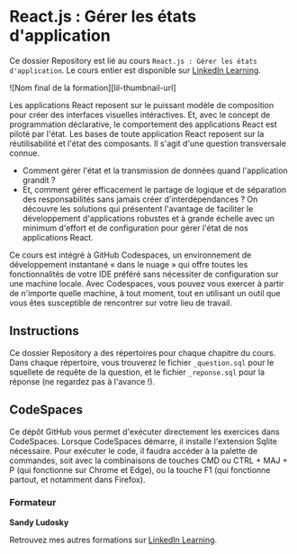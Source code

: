 # React.js : Gérer les états d'application

Ce dossier Repository est lié au cours `React.js : Gérer les états d'application`. Le cours entier est disponible sur [LinkedIn Learning](https://www.linkedin.com/learning/react-js-gerer-les-etats-d-application-22389783).

![Nom final de la formation][lil-thumbnail-url]

Les applications React reposent sur le puissant modèle de composition pour créer des interfaces visuelles intéractives. Et, avec le concept de programmation déclarative, le comportement des applications React est piloté par l'état. Les bases de toute application React reposent sur la réutilisabilité et l'état des composants. 
Il s'agit d'une question transversale connue.
- Comment gérer l'état et la transmission de données quand l'application grandit ?
- Et, comment gérer efficacement le partage de logique et de séparation des responsabilités sans jamais créer d'interdépendances ?
On découvre les solutions qui présentent l'avantage de faciliter le développement d'applications robustes et à grande échelle avec un minimum d'effort et de configuration pour gérer l'état de nos applications React. 

Ce cours est intégré à GitHub Codespaces, un environnement de développement instantané « dans le nuage » qui offre toutes les fonctionnalités de votre IDE préféré sans nécessiter de configuration sur une machine locale. Avec Codespaces, vous pouvez vous exercer à partir de n'importe quelle machine, à tout moment, tout en utilisant un outil que vous êtes susceptible de rencontrer sur votre lieu de travail.  


## Instructions

Ce dossier Repository a des répertoires pour chaque chapitre du cours. Dans chaque répertoire, vous trouverez le fichier `_question.sql` pour le squellete de requête de la question, et le fichier `_reponse.sql` pour la réponse (ne regardez pas à l'avance !). 

## CodeSpaces

Ce dépôt GitHub vous permet d'exécuter directement les exercices dans CodeSpaces. Lorsque CodeSpaces démarre, il installe l'extension Sqlite nécessaire. Pour exécuter le code, il faudra accéder à la palette de commandes, soit avec la combinaisons de touches CMD ou CTRL + MAJ + P (qui fonctionne sur Chrome et Edge), ou la touche F1 (qui fonctionne partout, et notamment dans Firefox).

### Formateur

**Sandy Ludosky** 

 Retrouvez mes autres formations sur [LinkedIn Learning](https://www.linkedin.com/learning/instructors/sandy-ludosky).

[0]: # (Replace these placeholder URLs with actual course URLs)

[1]: # (End of FR-Instruction ###############################################################################################)
